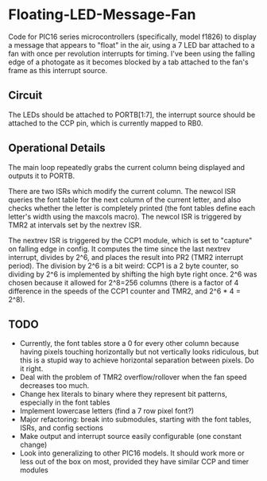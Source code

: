 Floating-LED-Message-Fan
========================

Code for PIC16 series microcontrollers (specifically, model f1826) to display a message that appears to "float" in the air, using a 7 LED bar attached to a fan with once per revolution interrupts for timing. I've been using the falling edge of a photogate as it becomes blocked by a tab attached to the fan's frame as this interrupt source.

Circuit
-------

The LEDs should be attached to PORTB[1:7], the interrupt source should be attached to the CCP pin, which is currently mapped to RB0.

Operational Details
-------------------

The main loop repeatedly grabs the current column being displayed and outputs it to PORTB.

There are two ISRs which modify the current column. The newcol ISR queries the font table for the next column of the current letter, and also checks whether the letter is completely printed (the font tables define each letter's width using the maxcols macro). The newcol ISR is triggered by TMR2 at intervals set by the nextrev ISR.

The nextrev ISR is triggered by the CCP1 module, which is set to "capture" on falling edge in config.  It computes the time since the last nextrev interrupt, divides by 2^6, and places the result into PR2 (TMR2 interrupt period). The division by 2^6 is a bit weird: CCP1 is a 2 byte counter, so dividing by 2^6 is implemented by shifting the high byte right once. 2^6 was chosen because it allowed for 2^8=256 columns (there is a factor of 4 difference in the speeds of the CCP1 counter and TMR2, and 2^6 * 4 = 2^8).

TODO
----

- Currently, the font tables store a 0 for every other column because having pixels touching horizontally but not vertically looks ridiculous, but this is a stupid way to achieve horizontal separation between pixels. Do it right.
- Deal with the problem of TMR2 overflow/rollover when the fan speed decreases too much.
- Change hex literals to binary where they represent bit patterns, especially in the font tables
- Implement lowercase letters (find a 7 row pixel font?)
- Major refactoring: break into submodules, starting with the font tables, ISRs, and config sections
- Make output and interrupt source easily configurable (one constant change)
- Look into generalizing to other PIC16 models. It should work more or less out of the box on most, provided they have similar CCP and timer modules
